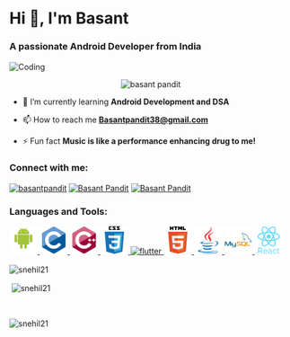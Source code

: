 <h1 align="left">Hi 👋, I'm Basant</h1>
<h3 align="left">A passionate Android Developer from India</h3>
<img align="center" alt="Coding" width="400" src="https://r7q6w9z6.rocketcdn.me/career/wp-content/uploads/2020/03/hello.gif">
<p align="center"> <img src="https://komarev.com/ghpvc/?username=snehil21&label=Profile%20views&color=0e75b6&style=flat" alt="basant pandit" /> </p>

<!-- <p align="left"> <a href="https://github.com/ryo-ma/github-profile-trophy"><img src="https://github-profile-trophy.vercel.app/?username=Basantkumhaar" alt="Basant" /></a> </p> -->

- 🌱 I’m currently learning **Android Development and DSA**

- 📫 How to reach me **Basantpandit38@gmail.com**

- ⚡ Fun fact **Music is like a performance enhancing drug to me!**

<h3 align="left">Connect with me:</h3>
<p align="left">
<a href="https://linkedin.com/in/basantkumhaar" target="blank"><img align="center" src="https://raw.githubusercontent.com/rahuldkjain/github-profile-readme-generator/master/src/images/icons/Social/linked-in-alt.svg" alt="basantpandit" height="40" width="50" /></a>
<a href="https://www.codechef.com/users/basantpandit" target="blank"><img align="center" src="https://cdn.jsdelivr.net/npm/simple-icons@3.1.0/icons/codechef.svg" alt="Basant Pandit" height="40" width="50" /></a>
<a href="https://auth.geeksforgeeks.org/user/knighthunter/practice/" target="blank"><img align="center" src="https://raw.githubusercontent.com/rahuldkjain/github-profile-readme-generator/master/src/images/icons/Social/geeks-for-geeks.svg" alt="Basant Pandit" height="40" width="50" /></a>
</p>
<h3 align="left">Languages and Tools:</h3>
<p align="left"> <a href="https://developer.android.com" target="_blank" rel="noreferrer"> <img src="https://raw.githubusercontent.com/devicons/devicon/master/icons/android/android-original-wordmark.svg" alt="android" width="50" height="50"/> </a> <a href="https://www.cprogramming.com/" target="_blank" rel="noreferrer"> <img src="https://raw.githubusercontent.com/devicons/devicon/master/icons/c/c-original.svg" alt="c" width="50" height="50"/> </a> <a href="https://www.w3schools.com/cpp/" target="_blank" rel="noreferrer"> <img src="https://raw.githubusercontent.com/devicons/devicon/master/icons/cplusplus/cplusplus-original.svg" alt="cplusplus" width="50" height="50"/> </a> <a href="https://www.w3schools.com/css/" target="_blank" rel="noreferrer"> <img src="https://raw.githubusercontent.com/devicons/devicon/master/icons/css3/css3-original-wordmark.svg" alt="css3" width="50" height="50"/> </a> <a href="https://flutter.dev" target="_blank" rel="noreferrer"> <img src="https://www.vectorlogo.zone/logos/flutterio/flutterio-icon.svg" alt="flutter" width="50" height="50"/> </a> <a href="https://www.w3.org/html/" target="_blank" rel="noreferrer"> <img src="https://raw.githubusercontent.com/devicons/devicon/master/icons/html5/html5-original-wordmark.svg" alt="html5" width="50" height="50"/> </a> <a href="https://www.java.com" target="_blank" rel="noreferrer"> <img src="https://raw.githubusercontent.com/devicons/devicon/master/icons/java/java-original.svg" alt="java" width="50" height="50"/> </a> <a href="https://www.mysql.com/" target="_blank" rel="noreferrer"> <img src="https://raw.githubusercontent.com/devicons/devicon/master/icons/mysql/mysql-original-wordmark.svg" alt="mysql" width="50" height="50"/> </a> <a href="https://reactjs.org/" target="_blank" rel="noreferrer"> <img src="https://raw.githubusercontent.com/devicons/devicon/master/icons/react/react-original-wordmark.svg" alt="react" width="50" height="50"/> </a> </p>
<p><img align="center" src="https://github-readme-stats.vercel.app/api/top-langs?username=snehil21&show_icons=true&locale=en&layout=compact" alt="snehil21" /></p>
<p>&nbsp;<img align="center" src="https://github-readme-stats.vercel.app/api?username=snehil21&show_icons=true&locale=en" alt="snehil21" /></p>
<br>
<p><img align="center" src="https://github-readme-streak-stats.herokuapp.com/?user=snehil21&" alt="snehil21" /></p>
